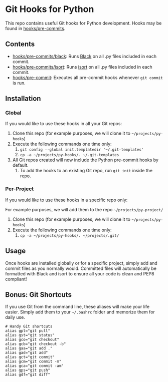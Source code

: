 # Git Hooks for Python
This repo contains useful Git hooks for Python development. Hooks may be found in [hooks/pre-commits](hooks/pre-commits).
## Contents
- [hooks/pre-commits/black](hooks/pre-commits/black): Runs [Black](https://pypi.org/project/black/) on all .py files included in each commit.
- [hooks/pre-commits/isort](hooks/pre-commits/isort): Runs [isort](https://pycqa.github.io/isort/) on all .py files included in each commit.
- [hooks/pre-commit](hooks/pre-commit): Executes all pre-commit hooks whenever `git commit` is run.
## Installation
### Global
If you would like to use these hooks in all your Git repos:
1. Clone this repo (for example purposes, we will clone it to `~/projects/py-hooks`)
1. Execute the following commands one time only:
	1. `git config --global init.templatedir '~/.git-templates'`
	1. `cp -a ~/projects/py-hooks/. ~/.git-templates`
1. All Git repos created will now include the Python pre-commit hooks by default.
	1. To add the hooks to an existing Git repo, run `git init` inside the repo.
### Per-Project
If you would like to use these hooks in a specific repo only:

For example purposes, we will add them to the repo `~/projects/py-project/`
1. Clone this repo (for example purposes, we will clone it to `~/projects/py-hooks`)
1. Execute the following commands one time only:
	1. `cp -a ~/projects/py-hooks/. ~/projects/.git/`
## Usage
Once hooks are installed globally or for a specific project, simply add and commit files as you normally would. Committed files will automatically be formatted with Black and isort to ensure all your code is clean and PEP8 compliant!

## Bonus: Git Shortcuts
If you use Git from the command line, these aliases will make your life easier. Simply add them to your `~/.bashrc` folder and memorize them for daily use.
```commandline
# Handy Git shortcuts
alias gpl="git pull"
alias gst="git status"
alias gco="git checkout"
alias gcb="git checkout -b"
alias gaa="git add ."
alias gad="git add"
alias gct="git commit"
alias gcm="git commit -m"
alias gca="git commit -am"
alias gps="git push"
alias gdf="git diff"
```